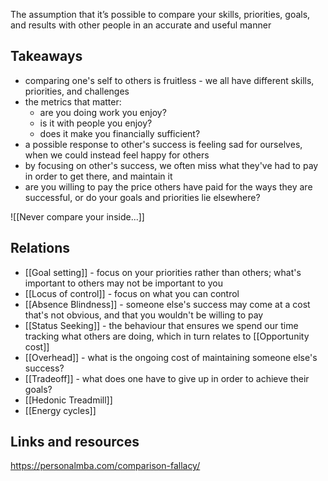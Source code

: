 The assumption that it’s possible to compare your skills, priorities, goals, and results with other people in an accurate and useful manner

## Takeaways
- comparing one's self to others is fruitless - we all have different skills, priorities, and challenges
- the metrics that matter:
	- are you doing work you enjoy?
	- is it with people you enjoy?
	- does it make you financially sufficient?
- a possible response to other's success is feeling sad for ourselves, when we could instead feel happy for others
- by focusing on other's success, we often miss what they've had to pay in order to get there, and maintain it
- are you willing to pay the price others have paid for the ways they are successful, or do your goals and priorities lie elsewhere?

![[Never compare your inside...]]

## Relations
- [[Goal setting]] - focus on your priorities rather than others; what's important to others may not be important to you
- [[Locus of control]] - focus on what you can control
- [[Absence Blindness]] - someone else's success may come at a cost that's not obvious, and that you wouldn't be willing to pay
- [[Status Seeking]] - the behaviour that ensures we spend our time tracking what others are doing, which in turn relates to [[Opportunity cost]]
- [[Overhead]] - what is the ongoing cost of maintaining someone else's success?
- [[Tradeoff]] - what does one have to give up in order to achieve their goals?
- [[Hedonic Treadmill]]
- [[Energy cycles]]

## Links and resources
https://personalmba.com/comparison-fallacy/